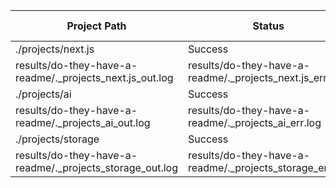 | Project Path | Status | Output | Output File | Error File |
| --- | --- | --- | --- | --- |
| ./projects/next.js | Success | Yes
 | results/do-they-have-a-readme/._projects_next.js_out.log | results/do-they-have-a-readme/._projects_next.js_err.log |
| ./projects/ai | Success | Yes
 | results/do-they-have-a-readme/._projects_ai_out.log | results/do-they-have-a-readme/._projects_ai_err.log |
| ./projects/storage | Success | Yes
 | results/do-they-have-a-readme/._projects_storage_out.log | results/do-they-have-a-readme/._projects_storage_err.log |